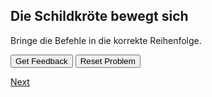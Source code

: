 
## Die Schildkröte bewegt sich

Bringe die Befehle in die korrekte Reihenfolge.

<div id="p8-sortableTrash" class="sortable-code"></div> 
<div id="p8-sortable" class="sortable-code"></div> 
<div style="clear:both;"></div> 
<p> 
    <input id="p8-feedbackLink" value="Get Feedback" type="button" /> 
    <input id="p8-newInstanceLink" value="Reset Problem" type="button" /> 
</p> 

<script type="text/javascript"> 
(function(){
  var initial = "schritt 1\n" +
    "Schritt 2\n" +
    "Schritt 3";
  var parsonsPuzzle = new ParsonsWidget({
    sortableId: "p8-sortable",
    max_wrong_lines: 10,
    grader: ParsonsWidget._graders.LineBasedGrader,
    exec_limit: 2500,
    can_indent: true,
    x_indent: 50,
    lang: "en",
    show_feedbac": true,
    trashId: "p8-sortableTrash"
  });
  parsonsPuzzle.init(initial);
  parsonsPuzzle.shuffleLines();
  $("#p8-newInstanceLink").click(function(event){ 
      event.preventDefault(); 
      parsonsPuzzle.shuffleLines(); 
  }); 
  $("#p8-feedbackLink").click(function(event){ 
      event.preventDefault(); 
      parsonsPuzzle.getFeedback(); 
  }); 
})(); 
</script>

[Next](./parsons/example1.html)
